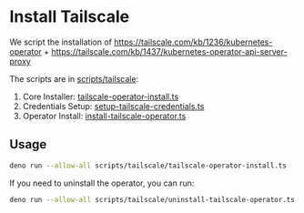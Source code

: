 # Install Tailscale

We script the installation of
https://tailscale.com/kb/1236/kubernetes-operator +
https://tailscale.com/kb/1437/kubernetes-operator-api-server-proxy

The scripts are in [scripts/tailscale](../scripts/tailscale/):

1. Core Installer:
   [tailscale-operator-install.ts](../scripts/tailscale/tailscale-operator-install.ts)
2. Credentials Setup:
   [setup-tailscale-credentials.ts](../scripts/tailscale/setup-tailscale-credentials.ts)
3. Operator Install:
   [install-tailscale-operator.ts](../scripts/tailscale/install-tailscale-operator.ts)

## Usage

```bash
deno run --allow-all scripts/tailscale/tailscale-operator-install.ts
```

If you need to uninstall the operator, you can run:

```bash
deno run --allow-all scripts/tailscale/uninstall-tailscale-operator.ts
```
